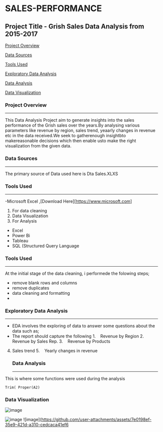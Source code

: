 
# SALES-PERFORMANCE
 ## Project Title - Grish Sales Data Analysis from 2015-2017

[Project Overview](#project-overview)

[Data Sources](#data-sources)

[Tools Used](#tools-used)
 
[Exploratory Data Analysis](#exploratory-data-analysis)

[Data Analysis](#data-analysis)

[Data Visualization](#data-visualization)

### Project Overview
---
This Data Analysis Project aim to generate insights into the sales performance of the Grish sales over the years.By analysing various parameters like revenue by region, sales trend, yeaarly changes in revenue etc in the data received.We seek to gatherenough insightbto makereasonable decisions which then enable usto make the right visualization from the given data.

### Data Sources
---
The primary source of Data used here is Dta Sales.XLXS

### Tools Used
---
-Microsoft Excel ,[Download Here][https://www.microsoft.com]
  1. For data cleaning
  2. Data Visualization
  3. For Analysis
- Excel
- Power Bi
- Tableau
- SQL (Structured Query Language
  
### Tools Used
 ---
 At the initial stage of the data cleaning, i performede the folowing steps;
   - remove blank rows and columns
   - remove duplicates
   - data cleaning and formatting
   -  
### Exploratory Data Analysis
---
 - EDA involves the exploring of data to answer some questions about the data such as;
 - The report should capture the following
1.    Revenue by Region
2.    Revenue by Sales Rep.
3.    Revenue by Products
4. Sales trend
5.    Yearly changes in revenue

   ### Data Analysis
   ---
This is where some functions were used during the analysis 
``` Excel
Trim( Proper(A2)
```

### Data Visualization

![image](https://github.com/user-attachments/assets/b092eb6b-854d-4201-a4c9-a90deb28c8fa)

![image](https://github.com/user-attachments/assets/df46a6b5-d5f9-4a9c-9545-a2ac3eea571f)
![image](https://github.com/user-attachments/assets/7e0198ef-35e9-421d-a310-cedcaca41ef6



     
